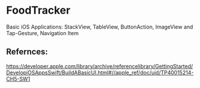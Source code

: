 # FoodTracker
Basic iOS Applications: StackView, TableView, ButtonAction, ImageView and Tap-Gesture, Navigation Item



Refernces:
----------
https://developer.apple.com/library/archive/referencelibrary/GettingStarted/DevelopiOSAppsSwift/BuildABasicUI.html#//apple_ref/doc/uid/TP40015214-CH5-SW1
